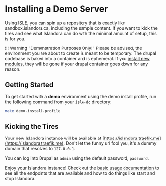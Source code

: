 # Installing a Demo Server

Using ISLE, you can spin up a repository that is exactly like sandbox.islandora.ca, including the sample content. If you want to kick the tires and see what Islandora can do with the minimal amount of setup, this is for you.

!!! Warning "Demonstration Purposes Only!"
    Please be advised, the environment you are about to create is meant to be temporary. The drupal codebase is baked into a container and is ephemeral.  If you [install new modules](../docker-maintain-drupal/), they will be gone if your drupal container goes down for any reason.

## Getting Started

To get started with a **demo** environment using the demo install profile, run the following command from your `isle-dc` directory:

```bash
make demo-install-profile
```

## Kicking the Tires

Your new Islandora instance will be available at [https://islandora.traefik.me](https://islandora.traefik.me). Don't let the
funny url fool you, it's a dummy domain that resolves to `127.0.0.1`.

You can log into Drupal as `admin` using the default password, `password`.

Enjoy your Islandora instance!  Check out the [basic usage documentation](../docker-basic-usage) to see
all the endpoints that are available and how to do things like start and stop Islandora.
